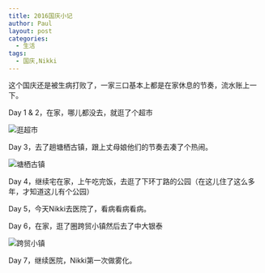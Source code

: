 ```yaml
---
title: 2016国庆小记
author: Paul
layout: post
categories:
  - 生活
tags:
  - 国庆,Nikki
---
```


这个国庆还是被生病打败了，一家三口基本上都是在家休息的节奏，流水账上一下。

Day 1 & 2，在家，哪儿都没去，就逛了个超市

![逛超市](http://img7.chztv.com/2016-1012/National-Day-1.jpg!400px)

Day 3，去了趟塘栖古镇，跟上丈母娘他们的节奏去凑了个热闹。

![塘栖古镇](http://img7.chztv.com/2016-1012/National-Day-2.jpg!400px)

Day 4，继续宅在家，上午吃完饭，去逛了下环丁路的公园（在这儿住了这么多年，才知道这儿有个公园）

Day 5，今天Nikki去医院了，看病看病看病。

Day 6，在家，逛了圈跨贸小镇然后去了中大银泰

![跨贸小镇](http://img7.chztv.com/2016-1012/National-Day-3.jpg!400px)

Day 7，继续医院，Nikki第一次做雾化。
